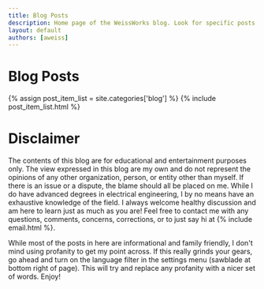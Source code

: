 ```yaml
---
title: Blog Posts
description: Home page of the WeissWorks blog. Look for specific posts here!
layout: default
authors: [aweiss]
---
```


# Blog Posts

{% assign post_item_list = site.categories['blog'] %}
{% include post_item_list.html %}

# Disclaimer

<p>
The contents of this blog are for educational and entertainment purposes only. 
The view expressed in this blog are my own and do not represent the opinions of 
any other organization, person, or entity other than myself. If there is an issue or a dispute,
the blame should all be placed on me. While I do have advanced degrees in electrical engineering,
I by no means have an exhaustive knowledge of the field. I always welcome healthy discussion and 
am here to learn just as much as you are! Feel free to contact me with any questions, comments, concerns,
corrections, or to just say hi at {% include email.html %}.
</p>

While most of the posts in here are informational and family friendly, I don't mind using profanity to get my point across. If this really grinds your gears, go ahead and turn on the language filter in the settings menu (sawblade at bottom right of page). This will try and replace any profanity with a nicer set of words. Enjoy!

